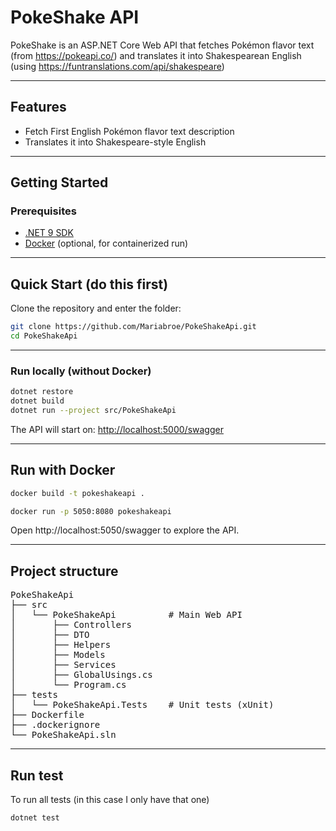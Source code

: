 # PokeShake API

PokeShake is an ASP.NET Core Web API that fetches Pokémon flavor text (from https://pokeapi.co/) and translates it into Shakespearean English (using https://funtranslations.com/api/shakespeare)

---

## Features
- Fetch First English Pokémon flavor text description  
- Translates it into Shakespeare-style English

---

## Getting Started

### Prerequisites
- [.NET 9 SDK](https://dotnet.microsoft.com/en-us/download)
- [Docker](https://www.docker.com/) (optional, for containerized run)

---

## Quick Start (do this first)
Clone the repository and enter the folder:

```bash
git clone https://github.com/Mariabroe/PokeShakeApi.git
cd PokeShakeApi
```

___

### Run locally (without Docker)

```bash
dotnet restore
dotnet build
dotnet run --project src/PokeShakeApi
```

The API will start on: <http://localhost:5000/swagger>


___

## Run with Docker

```bash
docker build -t pokeshakeapi .

docker run -p 5050:8080 pokeshakeapi

```
Open http://localhost:5050/swagger to explore the API.

___

## Project structure

<pre>
PokeShakeApi
├── src
│   └── PokeShakeApi          # Main Web API
│       ├── Controllers
│       ├── DTO
│       ├── Helpers
│       ├── Models
│       ├── Services
│       ├── GlobalUsings.cs
│       └── Program.cs
├── tests
│   └── PokeShakeApi.Tests    # Unit tests (xUnit)
├── Dockerfile
├── .dockerignore
└── PokeShakeApi.sln
</pre>

___

## Run test

To run all tests (in this case I only have that one)

```bash
dotnet test
```








